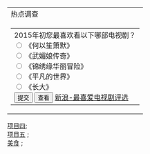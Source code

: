 <!DOCTYPE html PUBLIC "-//W3C//DTD XHTML 1.0 Transitional//EN" "http://www.w3.org/TR/xhtml1/DTD/xhtml1-transitional.dtd">
<html xmlns="http://www.w3.org/1999/xhtml">
<head>
<meta http-equiv="Content-Type" content="text/html; charset=utf-8" />
<title>无标题文档</title>
</head>

<body>
<table class="outside">
    <tr><td class="title">热点调查</td></tr>
    <tr><td class="tdoutside">
        <form method="post">
        <table class="inside" cellspcing="0">
            <tr>
            <td class="tdinside">
            2015年初您最喜欢看以下哪部电视剧？<br>
            <input type="radio" name="q_498" value="2749">
            《何以笙箫默》 <br>
            <input type="radio" name="q_498" value="2750">
            《武媚娘传奇》 <br>
            <input type="radio" name="q_498" value="2751">
            《锦绣缘华丽冒险》 <br>
            <input type="radio" name="q_498" value="2752">
            《平凡的世界》 <br>  
            <input type="radio" name="q_498" value="2753">
            《长大》 <br> 
            <input type="submit" value="提交">  
            <input type="button" name="viewresult" value="查看">   
            <a href="#">新浪-最喜爱电视剧评选</a> 
            </td>
         </tr>
       </table>
       </form>
    </td></tr>
 </table>
<a href="xiangmu4">项目四</a>;
<br><a href="xiangmu5">项目五</a> ;
<br><a href="meishi">美食</a> ;
</body>
</html>

